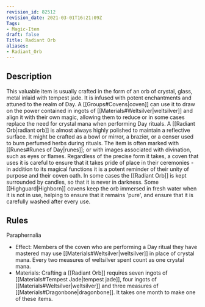 ```yaml
---
revision_id: 82512
revision_date: 2021-03-01T16:21:09Z
Tags:
- Magic-Item
draft: false
Title: Radiant Orb
aliases:
- Radiant_Orb
---
```

## Description
This valuable item is usually crafted in the form of an orb of crystal, glass, metal inlaid with tempest jade. It is infused with potent enchantments and attuned to the realm of Day. A [[Groups#Covens|coven]] can use it to draw on the power contained in ingots of [[Materials#Weltsilver|weltsilver]] and align it with their own magic, allowing them to reduce or in some cases replace the need for crystal mana when performing Day rituals.
A [[Radiant Orb|radiant orb]] is almost always highly polished to maintain a reflective surface. It might be crafted as a bowl or mirror, a brazier, or a censer used to burn perfumed herbs during rituals. The item is often marked with [[Runes#Runes of Day|runes]]; or with images associated with divination, such as eyes or flames. Regardless of the precise form it takes, a coven that uses it is careful to ensure that it takes pride of place in their ceremonies - in addition to its magical functions it is a potent reminder of their unity of purpose and their coven oath. In some cases the [[Radiant Orb]] is kept surrounded by candles, so that it is never in darkness. Some [[Highguard|Highborn]] covens keep the orb immersed in fresh water when it is not in use, helping to ensure that it remains 'pure', and ensure that it is carefully washed after every use.
## Rules
Paraphernalia
* Effect: Members of the coven who are performing a Day ritual they have mastered may use [[Materials#Weltsilver|weltsilver]] in place of crystal mana. Every two measures of weltsilver spent count as one crystal mana.
* Materials: Crafting a [[Radiant Orb]] requires seven ingots of [[Materials#Tempest Jade|tempest jade]], four ingots of [[Materials#Weltsilver|weltsilver]] and three measures of [[Materials#Dragonbone|dragonbone]]. It takes one month to make one of these items.